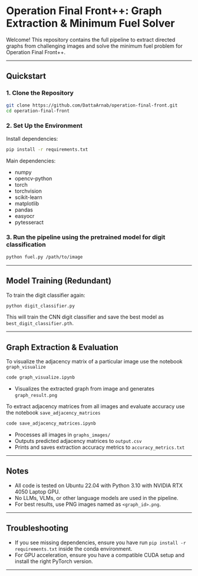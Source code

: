 # Operation Final Front++: Graph Extraction & Minimum Fuel Solver

Welcome! This repository contains the full pipeline to extract directed graphs from challenging images and solve the minimum fuel problem for Operation Final Front++.

---

## Quickstart

### 1. Clone the Repository

```bash
git clone https://github.com/DattaArnab/operation-final-front.git
cd operation-final-front
```

### 2. Set Up the Environment

Install dependencies:

```bash
pip install -r requirements.txt
```

Main dependencies:
- numpy
- opencv-python
- torch
- torchvision
- scikit-learn
- matplotlib
- pandas
- easyocr
- pytesseract


### 3. Run the pipeline using the pretrained model for digit classification

```bash
python fuel.py /path/to/image
```


---

## Model Training (Redundant)

To train the digit classifier again:

```bash
python digit_classifier.py
```

This will train the CNN digit classifier and save the best model as `best_digit_classifier.pth`.

---




## Graph Extraction & Evaluation
To visualize the adjacency matrix of a particular image use the notebook `graph_visualize`

```bash
code graph_visualize.ipynb
```
- Visualizes the extracted graph from image and generates `graph_result.png`

To extract adjacency matrices from all images and evaluate accuracy use the notebook `save_adjacency_matrices` 

```bash
code save_adjacency_matrices.ipynb
```
- Processes all images in `graphs_images/`
- Outputs predicted adjacency matrices to `output.csv`
- Prints and saves extraction accuracy metrics to `accuracy_metrics.txt`

---

## Notes

- All code is tested on Ubuntu 22.04 with Python 3.10 with NVIDIA RTX 4050 Laptop GPU.
- No LLMs, VLMs, or other language models are used in the pipeline.
- For best results, use PNG images named as `<graph_id>.png`.

---

## Troubleshooting

- If you see missing dependencies, ensure you have run `pip install -r requirements.txt` inside the conda environment.
- For GPU acceleration, ensure you have a compatible CUDA setup and install the right PyTorch version.

---

